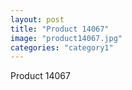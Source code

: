 ```yaml
---
layout: post
title: "Product 14067"
image: "product14067.jpg"
categories: "category1"
---
```

Product 14067
